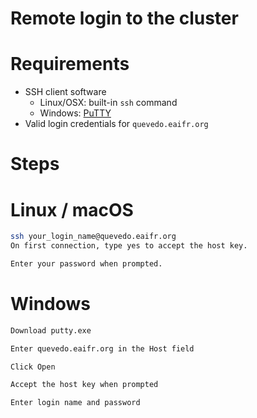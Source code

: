 # Remote login to the cluster

# Requirements
- SSH client software  
  - Linux/OSX: built-in `ssh` command  
  - Windows: [PuTTY](http://www.chiark.greenend.org.uk/~sgtatham/putty/download.html)  
- Valid login credentials for `quevedo.eaifr.org`

# Steps

# Linux / macOS
```bash
ssh your_login_name@quevedo.eaifr.org
On first connection, type yes to accept the host key.

Enter your password when prompted.
```
# Windows

```bash
Download putty.exe

Enter quevedo.eaifr.org in the Host field

Click Open

Accept the host key when prompted

Enter login name and password
```
